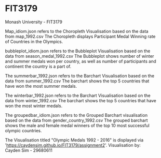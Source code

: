 # FIT3179
Monash University - FIT3179

Map_idiom.json refers to the Choropleth Visualisation based on the data from map_1992.csv
The Choropleth displays Participant Medal Winning rate of Countries in the Olympics.

bubbleplot_idiom.json refers to the Bubbleplot Visualisation based on the data from season_medal_1992.csv
The Bubbleplot shows number of winter and summer medals won per country, as well as number of participants and continent the country is a part of.

The summerbar_1992.json refers to the Barchart Visualisation based on the data from summer_1992.csv
The barchart shows the top 5 countries that have won the most summer medals.

The winterbar_1992.json refers to the Barchart Visualisation based on the data from winter_1992.csv
The barchart shows the top 5 countries that have won the most winter medals.

The groupedbar_idiom.json refers to the Grouped Barchart visualisation based on the data from gender_country_1992.csv
The grouped barchart shows the male and female medal winners of the top 10 most successful olympic countries.

The Visualisation titled "Olympic Medals 1992 - 2016" is displayed via 'https://caydensim.github.io/FIT3179/assignment2'.
Visualisation by: Cayden Sim - 29680611
